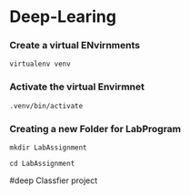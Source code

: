 # Deep-Learing

### Create a virtual ENvirnments

```
virtualenv venv
```
### Activate the virtual Envirmnet

```
.venv/bin/activate
```
### Creating a new Folder for LabProgram
```
mkdir LabAssignment
```

```
cd LabAssignment
```
#deep Classfier project
